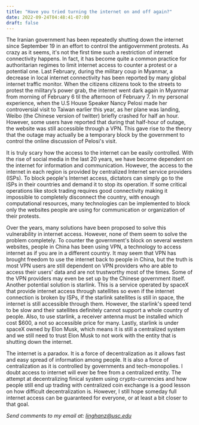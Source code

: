 ```yaml
---
title: "Have you tried turning the internet on and off again?"
date: 2022-09-24T04:48:41-07:00
draft: false
---
```

The Iranian government has been repeatedly shutting down the internet since September 19 in an effort to control the antigovernment protests. As crazy as it seems, it's not the first time such a restriction of internet connectivity happens. In fact, it has become quite a common practice for authoritarian regimes to limit internet access to counter a protest or a potential one. Last February, during the military coup in Myanmar, a decrease in local internet connectivity has been reported by many global internet traffic monitor. When the citizens citizens took to the streets to protest the military’s power grab, the internet went dark again in Myanmar from morning of February 6 til the afternoon of February 7. In my personal experience, when the U.S House Speaker Nancy Pelosi made her controversial visit to Taiwan earlier this year, as her plane was landing, Weibo (the Chinese version of twitter) briefly crashed for half an hour. However, some users have reported that during that half-hour of outage, the website was still accessible through a VPN. This gave rise to the theory that the outage may actually be a temporary block by the government to control the online discussion of Pelosi's visit.

It is truly scary how the access to the internet can be easily controlled. With the rise of social media in the last 20 years, we have become dependent on the internet for information and communication. However, the access to the internet in each region is provided by centralized Internet service providers (ISPs). To block people's Internet access, dictators can simply go to the ISPs in their countries and demand it to stop its operation. If some critical operations like stock trading requires good connectivity making it impossible to completely disconnect the country, with enough computational resources, many technologies can be implemented to block only the websites people are using for communication or organization of their protests.

Over the years, many solutions have been proposed to solve this vulnerability in internet access. However, none of them seem to solve the problem completely. To counter the government's block on several western websites, people in China has been using VPN, a technology to access internet as if you are in a different country. It may seem that VPN has brought freedom to use the internet back to people in China, but the truth is most VPN users are still dependent on VPN providers who are able to access their users' data and are not trustworthy most of the times. Some of the VPN providers may even be set up by the Chinese government itself. Another potential solution is starlink. This is a service operated by spaceX that provide internet access through satellites so even if the internet connection is broken by ISPs, if the starlink satellites is still in space, the internet is still accessible through them. However, the starlink's speed tend to be slow and their satellites definitely cannot support a whole country of people. Also, to use starlink, a receiver antenna must be installed which cost $600, a not so accessible price for many. Lastly, starlink is under spaceX owned by Elon Musk, which means it is still a centralized system and we still need to trust Elon Musk to not work with the entity that is shutting down the internet. 

The internet is a paradox. It is a force of decentralization as it allows fast and easy spread of information among people. It is also a force of centralization as it is controlled by governments and tech-monopolies. I doubt access to internet will ever be free from a centralized entity. The attempt at decentralizing finical system using crypto-currencies and how people still end up trading with centralized coin exchange is a good lesson on how difficult  decentralization is. However, I still hope someday full internet access can be guaranteed for everyone, or at least a bit closer to that goal.

*Send comments to my email at: linghanz@usc.edu*